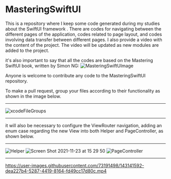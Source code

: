 # MasteringSwiftUI


This is a repository where I keep some code generated during my studies about the SwiftUI framework . There are codes for navigating between the different pages of the application, codes related to page layout, and codes involving data transfer between different pages.
I also provide a video with the content of the project. The video will be updated as new modules are added to the project.


it's also important to say that all the codes are based on the Mastering SwiftUI book, written by Simon NG:
![MasteringSwiftUImage](https://user-images.githubusercontent.com/73191498/143142177-d17742dc-92f1-4866-a551-538ad3b4508c.jpg)



Anyone is welcome to contribute any code to the MasteringSwiftUI repository.

To make a pull request, group your files according to their functionality as shown in the image below.

-----------------------------

![xcodeFileGroups](https://user-images.githubusercontent.com/73191498/143081734-f53a0fa1-10d7-4959-bb51-b381b50fc035.png)

-----------------------------

it will also be necessary to configure the ViewRouter navigation, adding an enum case regarding the new View into both Helper and PageController, as shown below.

-----------------------------

![Helper](https://user-images.githubusercontent.com/73191498/143082756-e60f87ca-da9f-47da-b427-ea2eb449d8e3.png) ![Screen Shot 2021-11-23 at 15 29 50](https://user-images.githubusercontent.com/73191498/143083161-e687ff58-5ce2-47be-9e9b-7d3191d9b12f.png) ![PageController](https://user-images.githubusercontent.com/73191498/143082983-79cc9304-8a75-4dda-8ae5-f66f0bcf8ae0.png)

-----------------------------

https://user-images.githubusercontent.com/73191498/143141592-dea227b4-5287-4419-8164-fd49cc17d80c.mp4



